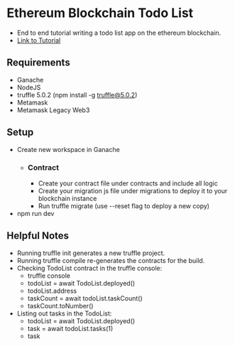 # Ethereum Blockchain Todo List
- End to end tutorial writing a todo list app on the ethereum blockchain.
- [Link to Tutorial](https://youtu.be/coQ5dg8wM2o)

## Requirements
- Ganache
- NodeJS
- truffle 5.0.2 (npm install -g truffle@5.0.2)
- Metamask
- Metamask Legacy Web3

## Setup
- Create new workspace in Ganache 
  - ### Contract
    - Create your contract file under contracts and include all logic
    - Create your migration js file under migrations to deploy it to your blockchain instance
    - Run truffle migrate (use --reset flag to deploy a new copy)
- npm run dev

## Helpful Notes
- Running truffle init generates a new truffle project.
- Running truffle compile re-generates the contracts for the build.
- Checking TodoList contract in the truffle console:
  - truffle console
  - todoList = await TodoList.deployed()
  - todoList.address
  - taskCount = await todoList.taskCount()
  - taskCount.toNumber()
- Listing out tasks in the TodoList:
  - todoList = await TodoList.deployed()
  - task = await todoList.tasks(1)
  - task
